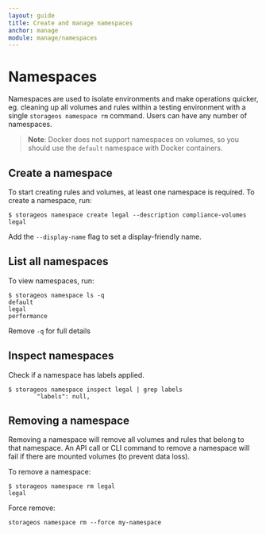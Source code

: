 ```yaml
---
layout: guide
title: Create and manage namespaces
anchor: manage
module: manage/namespaces
---
```


# Namespaces

Namespaces are used to isolate environments and make operations quicker, eg. cleaning up all volumes and rules within a testing environment with a single `storageos namespace rm` command.
Users can have any number of namespaces.

>**Note**: Docker does not support namespaces on volumes, so you should use the `default` namespace with Docker containers.

## Create a namespace

To start creating rules and volumes, at least one namespace is required.
To create a namespace, run:
```
$ storageos namespace create legal --description compliance-volumes
legal
```

Add the `--display-name` flag to set a display-friendly name.

## List all namespaces

To view namespaces, run:
```
$ storageos namespace ls -q
default
legal
performance
```

Remove `-q` for full details

## Inspect namespaces

Check if a namespace has labels applied.

```
$ storageos namespace inspect legal | grep labels
        "labels": null,
```

## Removing a namespace

Removing a namespace will remove all volumes and rules that belong to that namespace. An API call or CLI command to remove a namespace will fail if there are mounted volumes (to prevent data loss).

To remove a namespace:
```
$ storageos namespace rm legal
legal
```

Force remove:

    storageos namespace rm --force my-namespace
